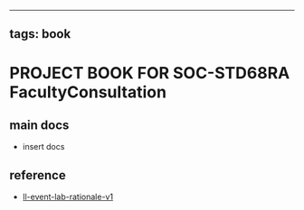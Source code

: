 
---
tags: book
---

PROJECT BOOK FOR SOC-STD68RA FacultyConsultation
===

main docs
---

- insert docs

reference
---

- [ll-event-lab-rationale-v1](/AunryFEcRm6SG8qAbHAyIw)

